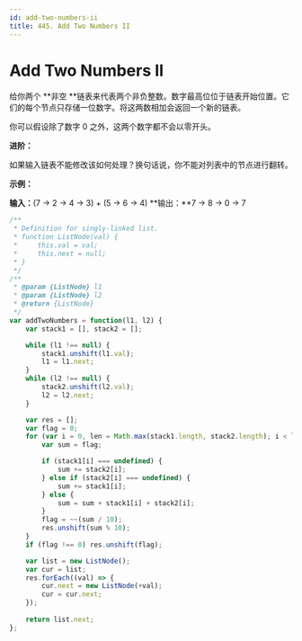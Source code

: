 ```yaml
---
id: add-two-numbers-ii
title: 445. Add Two Numbers II
---
```


# Add Two Numbers II

给你两个 **非空 **链表来代表两个非负整数。数字最高位位于链表开始位置。它们的每个节点只存储一位数字。将这两数相加会返回一个新的链表。

你可以假设除了数字 0 之外，这两个数字都不会以零开头。



**进阶：**

如果输入链表不能修改该如何处理？换句话说，你不能对列表中的节点进行翻转。



**示例：**

**输入：**(7 -> 2 -> 4 -> 3) + (5 -> 6 -> 4) **输出：**7 -> 8 -> 0 -> 7



```javascript
/**
 * Definition for singly-linked list.
 * function ListNode(val) {
 *     this.val = val;
 *     this.next = null;
 * }
 */
/**
 * @param {ListNode} l1
 * @param {ListNode} l2
 * @return {ListNode}
 */
var addTwoNumbers = function(l1, l2) {
	var stack1 = [], stack2 = [];

	while (l1 !== null) {
		stack1.unshift(l1.val);
		l1 = l1.next;
	}
	while (l2 !== null) {
		stack2.unshift(l2.val);
		l2 = l2.next;
	}

	var res = [];
	var flag = 0;
	for (var i = 0, len = Math.max(stack1.length, stack2.length); i < len; i ++) {
		var sum = flag;

		if (stack1[i] === undefined) {
			sum += stack2[i];
		} else if (stack2[i] === undefined) {
			sum += stack1[i];
		} else {
			sum = sum + stack1[i] + stack2[i];
		}
		flag = ~~(sum / 10);
		res.unshift(sum % 10);
	}
	if (flag !== 0) res.unshift(flag);

	var list = new ListNode();
	var cur = list;
	res.forEach((val) => {
		cur.next = new ListNode(+val);
		cur = cur.next;
	});
	
	return list.next;
};

```